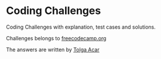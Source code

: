 # Coding Challenges

Coding Challenges with explanation, test cases and solutions.

Challenges belongs to [freecodecamp.org](https://www.freecodecamp.org/learn/coding-interview-prep/)

The answers are written by [Tolga Acar](https://github.com/TolgaAcar)
